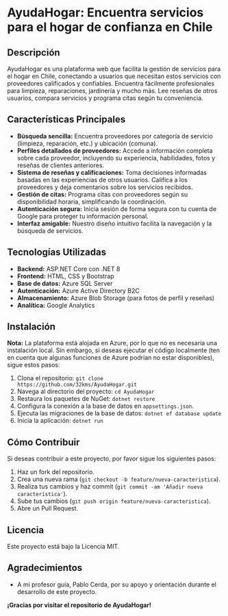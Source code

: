 # AyudaHogar: Encuentra servicios para el hogar de confianza en Chile

## Descripción

AyudaHogar es una plataforma web que facilita la gestión de servicios para el hogar en Chile, conectando a usuarios que necesitan estos servicios con proveedores calificados y confiables. Encuentra fácilmente profesionales para limpieza, reparaciones, jardinería y mucho más. Lee reseñas de otros usuarios, compara servicios y programa citas según tu conveniencia.

## Características Principales

*   **Búsqueda sencilla:** Encuentra proveedores por categoría de servicio (limpieza, reparación, etc.) y ubicación (comuna).
*   **Perfiles detallados de proveedores:** Accede a información completa sobre cada proveedor, incluyendo su experiencia, habilidades, fotos y reseñas de clientes anteriores.
*   **Sistema de reseñas y calificaciones:** Toma decisiones informadas basadas en las experiencias de otros usuarios. Califica a los proveedores y deja comentarios sobre los servicios recibidos.
*   **Gestión de citas:** Programa citas con proveedores según su disponibilidad horaria, simplificando la coordinación.
*   **Autenticación segura:**  Inicia sesión de forma segura con tu cuenta de Google para proteger tu información personal.
*   **Interfaz amigable:**  Nuestro diseño intuitivo facilita la navegación y la búsqueda de servicios.

## Tecnologías Utilizadas

*   **Backend:** ASP.NET Core con .NET 8
*   **Frontend:** HTML, CSS y Bootstrap
*   **Base de datos:** Azure SQL Server
*   **Autenticación:** Azure Active Directory B2C
*   **Almacenamiento:** Azure Blob Storage (para fotos de perfil y reseñas)
*   **Analítica:** Google Analytics

## Instalación

**Nota:** La plataforma está alojada en Azure, por lo que no es necesaria una instalación local. Sin embargo, si deseas ejecutar el código localmente (ten en cuenta que algunas funciones de Azure podrían no estar disponibles), sigue estos pasos:

1.  Clona el repositorio:  `git clone https://github.com/32kms/AyudaHogar.git`
2.  Navega al directorio del proyecto:  `cd AyudaHogar`
3.  Restaura los paquetes de NuGet:  `dotnet restore`
4.  Configura la conexión a la base de datos en  `appsettings.json`.
5.  Ejecuta las migraciones de la base de datos:  `dotnet ef database update`
6.  Inicia la aplicación:  `dotnet run`

## Cómo Contribuir

Si deseas contribuir a este proyecto, por favor sigue los siguientes pasos:

1. Haz un fork del repositorio.
2. Crea una nueva rama (`git checkout -b feature/nueva-caracteristica`).
3. Realiza tus cambios y haz commit (`git commit -am 'Añadir nueva característica'`).
4. Sube tus cambios (`git push origin feature/nueva-caracteristica`).
5. Abre un Pull Request.

## Licencia

Este proyecto está bajo la Licencia MIT.

## Agradecimientos

*   A mi profesor guía, Pablo Cerda, por su apoyo y orientación durante el desarrollo de este proyecto.

**¡Gracias por visitar el repositorio de AyudaHogar!**
```

